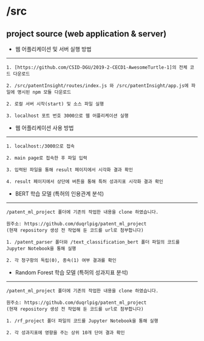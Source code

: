 # /src
## project source (web application & server)


* 웹 어플리케이션 및 서버 실행 방법
- - -

```
1. [https://github.com/CSID-DGU/2019-2-CECD1-AwesomeTurtle-1]의 전체 코드 다운로드

2. /src/patentInsight/routes/index.js 와 /src/patentInsight/app.js에 파일에 명시된 npm 모듈 다운로드

2. 로컬 서버 시작(start) 및 소스 파일 실행

3. localhost 포트 번호 3000으로 웹 어플리케이션 실행     
```


* 웹 어플리케이션 사용 방법
- - -

```
1. localhost:/3000으로 접속

2. main page로 접속한 후 파일 입력

3. 입력된 파일을 통해 result 페이지에서 시각화 결과 확인

4. result 페이지에서 상단에 버튼을 통해 특허 성과지표 시각화 결과 확인    
```

* BERT 학습 모델 (특허의 인용관계 분석)
- - -

```
/patent_ml_project 폴더에 기존의 작업한 내용을 clone 하였습니다.

원주소: https://github.com/duqrlpig/patent_ml_project
(현재 repository 생성 전 작업해 둔 코드를 url로 첨부합니다)

1. /patent_parser 폴더와 /text_classification_bert 폴더 파일의 코드를 Jupyter Notebook을 통해 실행

2. 각 청구항의 독립(0), 종속(1) 여부 결과를 확인       
```

* Random Forest 학습 모델 (특허의 성과지표 분석)
- - -

```
/patent_ml_project 폴더에 기존의 작업한 내용을 clone 하였습니다.

원주소: https://github.com/duqrlpig/patent_ml_project
(현재 repository 생성 전 작업해 둔 코드를 url로 첨부합니다)

1. /rf_project 폴더 파일의 코드를 Jupyter Notebook을 통해 실행

2. 각 성과지표에 영향을 주는 상위 10개 단어 결과 확인       
```

